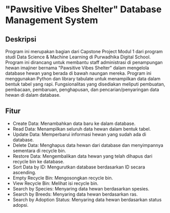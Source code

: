 # "Pawsitive Vibes Shelter" Database Management System
## Deskripsi
Program ini merupakan bagian dari Capstone Project Modul 1 dari program studi Data Science & Machine Learning di Purwadhika Digital School. Program ini dirancang untuk membantu staff administrasi di penampungan hewan imajiner bernama "Pawsitive Vibes Shelter" dalam mengelola database hewan yang berada di bawah naungan mereka.
Program ini menggunakan Python dan library tabulate untuk menampilkan data dalam bentuk tabel yang rapi. Fungsionalitas yang disediakan meliputi pembuatan, pembacaan, pembaruan, penghapusan, dan pencarian/penyaringan data hewan di dalam database.

## Fitur
- Create Data: Menambahkan data baru ke dalam database.
- Read Data: Menampilkan seluruh data hewan dalam bentuk tabel.
- Update Data: Memperbarui informasi hewan yang sudah ada di database.
- Delete Data: Menghapus data hewan dari database dan menyimpannya sementara di recycle bin.
- Restore Data: Mengembalikan data hewan yang telah dihapus dari recycle bin ke database.
- Sort Data by ID: Mengurutkan database berdasarkan ID secara ascending.
- Empty Recycle Bin: Mengosongkan recycle bin.
- View Recycle Bin: Melihat isi recycle bin.
- Search by Species: Menyaring data hewan berdasarkan spesies.
- Search by Breeds: Menyaring data hewan berdasarkan ras.
- Search by Adoption Status: Menyaring data hewan berdasarkan status adopsi.
